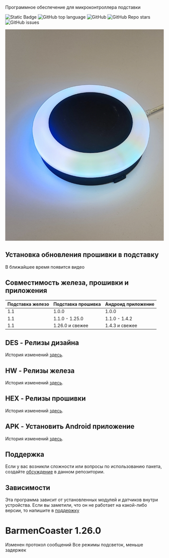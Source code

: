 <!--Описание устройства-->
Программное обеспечение для микроконтроллера подставки

<!--Блок информации о репозитории в бейджах-->
![Static Badge](https://img.shields.io/badge/USKUdev-avtobarmen_coaster-avtobarmen_coaster)
![GitHub top language](https://img.shields.io/github/languages/top/USKUdev/avtobarmen_coaster)
![GitHub](https://img.shields.io/github/license/USKUdev/avtobarmen_coaster)
![GitHub Repo stars](https://img.shields.io/github/stars/USKUdev/avtobarmen_coaster)
![GitHub issues](https://img.shields.io/github/issues/USKUdev/avtobarmen_coaster)

![Logotype](./docs/coaster.jpg)

## Установка обновления прошивки в подставку

В ближайшее время появится видео

<!--Совместимость -->
## Совместимость железа, прошивки и приложения

| Подставка железо   | Подставка прошивка  | Андроид приложение                                        |
|--------------------|---------------------|-----------------------------------------------------------|
| 1.1                | 1.0.0               | 1.0.0                                                     |
| 1.1                | 1.1.0 - 1.25.0      | 1.1.0 - 1.4.2                                             |
| 1.1                | 1.26.0 и свежее     | 1.4.3 и свежее                                            |

<!--Релиз дизайна -->
## DES - Релизы дизайна
История изменений [здесь](./DES/CHANGELOG_DES.md).

<!--Релиз железа -->
## HW - Релизы железа
История изменений [здесь](./HARDWARES/CHANGELOG_HW.md).

<!--Релиз прошивки -->
## HEX - Релизы прошивки
История изменений [здесь](./HEX/CHANGELOG_HEX.md).

<!--Android приложение-->
## APK - Установить Android приложение
История изменений [здесь](./APK/CHANGELOG_APK.md).


<!--Поддержка-->
## Поддержка
Если у вас возникли сложности или вопросы по использованию пакета, создайте 
[обсуждение](https://github.com/USKUdev/avtobarmen_coaster/issues/new/choose) в данном репозитории.

<!--зависимости-->
## Зависимости
Эта программа зависит от установленных модулей и датчиков внутри устройства. Если вы заметили, что он не работает на какой-либо версии, то напишите в [поддержку](https://github.com/USKUdev/avtobarmen_coaster#поддержка)





# BarmenCoaster 1.26.0
Изменен протокол сообщений
Все режимы подсветок, меньше задержек
